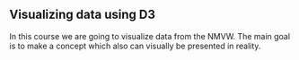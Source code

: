 ## Visualizing data using D3

In this course we are going to visualize data from the NMVW. The main goal is to make a concept which also can visually be presented in reality.
